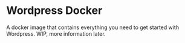 # Wordpress Docker
A docker image that contains everything you need to get started with Wordpress. WIP, more information later.
